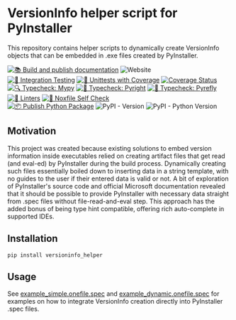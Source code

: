 # VersionInfo helper script for PyInstaller

This repository contains helper scripts to dynamically create VersionInfo objects that can be embedded in .exe files created by PyInstaller.

[![📚 Build and publish documentation](https://github.com/ReggX/versioninfo_helper/actions/workflows/docs.yml/badge.svg)](https://github.com/ReggX/versioninfo_helper/actions/workflows/docs.yml) 
![Website](https://img.shields.io/website?url=https%3A%2F%2Freggx.github.io%2Fversioninfo_helper%2F&label=Documentation%20on%20Github%20Pages)
 \
[![🔄 Integration Testing](https://github.com/ReggX/versioninfo_helper/actions/workflows/nox_integration_tests.yml/badge.svg)](https://github.com/ReggX/versioninfo_helper/actions/workflows/nox_integration_tests.yml)
[![🧪 Unittests with Coverage](https://github.com/ReggX/versioninfo_helper/actions/workflows/tests_coverage.yml/badge.svg)](https://github.com/ReggX/versioninfo_helper/actions/workflows/tests_coverage.yml)
[![Coverage Status](https://coveralls.io/repos/github/ReggX/versioninfo_helper/badge.svg?branch=main)](https://coveralls.io/github/ReggX/versioninfo_helper?branch=main)
 \
[![🔍 Typecheck: Mypy](https://github.com/ReggX/versioninfo_helper/actions/workflows/nox_typecheck_mypy.yml/badge.svg)](https://github.com/ReggX/versioninfo_helper/actions/workflows/nox_typecheck_mypy.yml)
[![🧠 Typecheck: Pyright](https://github.com/ReggX/versioninfo_helper/actions/workflows/nox_typecheck_pyright.yml/badge.svg)](https://github.com/ReggX/versioninfo_helper/actions/workflows/nox_typecheck_pyright.yml)
[![🦋 Typecheck: Pyrefly](https://github.com/ReggX/versioninfo_helper/actions/workflows/nox_typecheck_pyrefly.yml/badge.svg)](https://github.com/ReggX/versioninfo_helper/actions/workflows/nox_typecheck_pyrefly.yml)
 \
[![🧹 Linters](https://github.com/ReggX/versioninfo_helper/actions/workflows/nox_lint.yml/badge.svg)](https://github.com/ReggX/versioninfo_helper/actions/workflows/nox_lint.yml)
[![🚦 Noxfile Self Check](https://github.com/ReggX/versioninfo_helper/actions/workflows/nox_self_check.yml/badge.svg)](https://github.com/ReggX/versioninfo_helper/actions/workflows/nox_self_check.yml)
 \
[![📦 Publish Python Package](https://github.com/ReggX/versioninfo_helper/actions/workflows/publish.yml/badge.svg)](https://github.com/ReggX/versioninfo_helper/actions/workflows/publish.yml)
![PyPI - Version](https://img.shields.io/pypi/v/versioninfo_helper)
![PyPI - Python Version](https://img.shields.io/pypi/pyversions/versioninfo_helper)

## Motivation

This project was created because existing solutions to embed version information inside executables relied on creating artifact files that get read (and eval-ed) by PyInstaller during the build process.
Dynamically creating such files essentially boiled down to inserting data in a string template, with no guides to the user if their entered data is valid or not.
A bit of exploration of PyInstaller's source code and official Microsoft documentation revealed that it should be possible to
provide PyInstaller with necessary data straight from .spec files without file-read-and-eval step.
This approach has the added bonus of being type hint compatible, offering rich auto-complete in supported IDEs.

## Installation

`pip install versioninfo_helper`

## Usage

See [example_simple.onefile.spec](example_simple.onefile.spec) and [example_dynamic.onefile.spec](example_dynamic.onefile.spec) for examples on how to integrate VersionInfo creation directly into PyInstaller .spec files.
